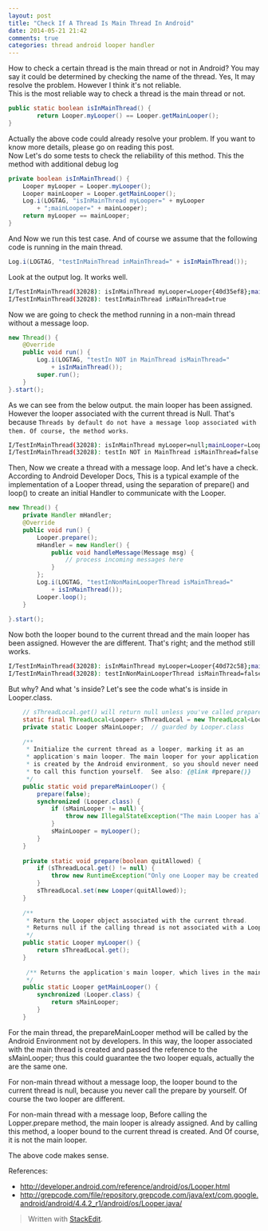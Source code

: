 ```yaml
---
layout: post
title: "Check If A Thread Is Main Thread In Android"
date: 2014-05-21 21:42
comments: true
categories: thread android looper handler 
---
```

How to check a certain thread is the main thread or not in Android? You may say it could be determined by checking the name of the thread. Yes, It may resolve the problem. However I think it's not reliable.   
This is the most reliable way to check a thread is the main thread or not.
```java
public static boolean isInMainThread() {
	    return Looper.myLooper() == Looper.getMainLooper();
}
```
Actually the above code could already resolve your problem. If you want to know more details, please go on reading this post.  
Now Let's do some tests to check the reliability of this method. 
This the method with additional debug log
```java
private boolean isInMainThread() {
    Looper myLooper = Looper.myLooper();
	Looper mainLooper = Looper.getMainLooper();
	Log.i(LOGTAG, "isInMainThread myLooper=" + myLooper 
	    + ";mainLooper=" + mainLooper);
	return myLooper == mainLooper;
}
```	
And Now we run this test case. And of course we assume that the following code is running in the main thread.
```java
Log.i(LOGTAG, "testInMainThread inMainThread=" + isInMainThread());
```
Look at the output log. It works well.
```bash
I/TestInMainThread(32028): isInMainThread myLooper=Looper{40d35ef8};mainLooper=Looper{40d35ef8}
I/TestInMainThread(32028): testInMainThread inMainThread=true
```
Now we are going to check the method running in a non-main thread without a message loop. 
```java
new Thread() {
    @Override
    public void run() {
		Log.i(LOGTAG, "testIn NOT in MainThread isMainThread="
		    + isInMainThread());
		super.run();
	}
}.start();
```
As we can see from the below output. the main looper has been assigned. However the looper associated with the current thread is Null. That's because `Threads by default do not have a message loop associated with them. Of course, the method works`.
```bash
I/TestInMainThread(32028): isInMainThread myLooper=null;mainLooper=Looper{40d35ef8}
I/TestInMainThread(32028): testIn NOT in MainThread isMainThread=false
```
Then, Now we create a thread with a message loop. And let's have a check. According to Android Developer Docs, This is a typical example of the implementation of a Looper thread, using the separation of prepare() and loop() to create an initial Handler to communicate with the Looper.
```java
new Thread() {
	private Handler mHandler;
	@Override
	public void run() {
	    Looper.prepare();
	    mHandler = new Handler() {
            public void handleMessage(Message msg) {
		        // process incoming messages here
		    }
	    };
	    Log.i(LOGTAG, "testInNonMainLooperThread isMainThread=" 
            + isInMainThread());
		Looper.loop();
	}
		
}.start();
```
Now both the looper bound to the current thread and the main looper has been assigned. However the are different. That's right; and the method still works.
```bash
I/TestInMainThread(32028): isInMainThread myLooper=Looper{40d72c58};mainLooper=Looper{40d35ef8}
I/TestInMainThread(32028): testInNonMainLooperThread isMainThread=false
```
But why? And what 's inside?
Let's see the code what's is inside in Looper.class.
```java
    // sThreadLocal.get() will return null unless you've called prepare().
    static final ThreadLocal<Looper> sThreadLocal = new ThreadLocal<Looper>();
    private static Looper sMainLooper;  // guarded by Looper.class
    
    /**
     * Initialize the current thread as a looper, marking it as an
     * application's main looper. The main looper for your application
     * is created by the Android environment, so you should never need
     * to call this function yourself.  See also: {@link #prepare()}
     */
    public static void prepareMainLooper() {
        prepare(false);
        synchronized (Looper.class) {
            if (sMainLooper != null) {
                throw new IllegalStateException("The main Looper has already been prepared.");
            }
            sMainLooper = myLooper();
        }
    }
    
    private static void prepare(boolean quitAllowed) {
        if (sThreadLocal.get() != null) {
            throw new RuntimeException("Only one Looper may be created per thread");
        }
        sThreadLocal.set(new Looper(quitAllowed));
    }
    
    /**
     * Return the Looper object associated with the current thread.  
     * Returns null if the calling thread is not associated with a Looper.
     */
    public static Looper myLooper() {
        return sThreadLocal.get();
    }
    
     /** Returns the application's main looper, which lives in the main thread of the application.
     */
    public static Looper getMainLooper() {
        synchronized (Looper.class) {
            return sMainLooper;
        }
    }
```
For the main thread, the prepareMainLooper method will be called by the Android Environment not by developers. In this way, the looper associated with the main thread is created and passed the reference to the sMainLooper; thus this could guarantee the two looper equals, actually the are the same one. 

For non-main thread without a message loop, the looper bound to the current thread is null, because you never call the prepare by yourself. Of course the two looper are different.

For non-main thread with a message loop, Before calling the Lopper.prepare method, the main looper is already assigned. And by calling this method, a looper bound to the current thread is created. And Of course, it is not the main looper.

The above code makes sense.

References:

   * http://developer.android.com/reference/android/os/Looper.html
   * http://grepcode.com/file/repository.grepcode.com/java/ext/com.google.android/android/4.4.2_r1/android/os/Looper.java/


> Written with [StackEdit](https://stackedit.io/).
